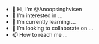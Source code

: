 - 👋 Hi, I’m @Anoopsinghvisen
- 👀 I’m interested in ...
- 🌱 I’m currently learning ...
- 💞️ I’m looking to collaborate on ...
- 📫 How to reach me ...

<!---
Anoopsinghvisen/Anoopsinghvisen is a ✨ special ✨ repository because its `README.md` (this file) appears on your GitHub profile.
You can click the Preview link to take a look at your changes.
--->
